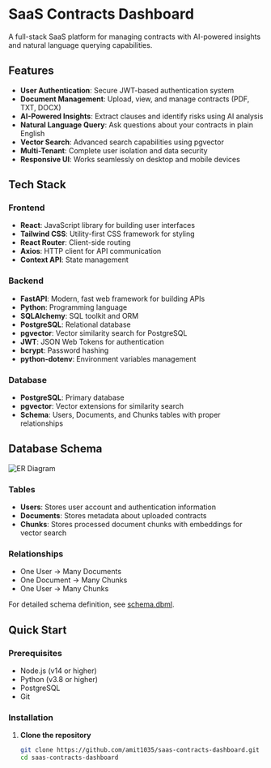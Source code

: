 # SaaS Contracts Dashboard

A full-stack SaaS platform for managing contracts with AI-powered insights and natural language querying capabilities.

## Features

- **User Authentication**: Secure JWT-based authentication system
- **Document Management**: Upload, view, and manage contracts (PDF, TXT, DOCX)
- **AI-Powered Insights**: Extract clauses and identify risks using AI analysis
- **Natural Language Query**: Ask questions about your contracts in plain English
- **Vector Search**: Advanced search capabilities using pgvector
- **Multi-Tenant**: Complete user isolation and data security
- **Responsive UI**: Works seamlessly on desktop and mobile devices

## Tech Stack

### Frontend
- **React**: JavaScript library for building user interfaces
- **Tailwind CSS**: Utility-first CSS framework for styling
- **React Router**: Client-side routing
- **Axios**: HTTP client for API communication
- **Context API**: State management

### Backend
- **FastAPI**: Modern, fast web framework for building APIs
- **Python**: Programming language
- **SQLAlchemy**: SQL toolkit and ORM
- **PostgreSQL**: Relational database
- **pgvector**: Vector similarity search for PostgreSQL
- **JWT**: JSON Web Tokens for authentication
- **bcrypt**: Password hashing
- **python-dotenv**: Environment variables management

### Database
- **PostgreSQL**: Primary database
- **pgvector**: Vector extensions for similarity search
- **Schema**: Users, Documents, and Chunks tables with proper relationships

## Database Schema

![ER Diagram](database/er_diagram.png)

### Tables
- **Users**: Stores user account and authentication information
- **Documents**: Stores metadata about uploaded contracts
- **Chunks**: Stores processed document chunks with embeddings for vector search

### Relationships
- One User → Many Documents
- One Document → Many Chunks
- One User → Many Chunks

For detailed schema definition, see [schema.dbml](database/schema.dbml).

## Quick Start

### Prerequisites
- Node.js (v14 or higher)
- Python (v3.8 or higher)
- PostgreSQL
- Git

### Installation

1. **Clone the repository**
   ```bash
   git clone https://github.com/amit1035/saas-contracts-dashboard.git
   cd saas-contracts-dashboard
